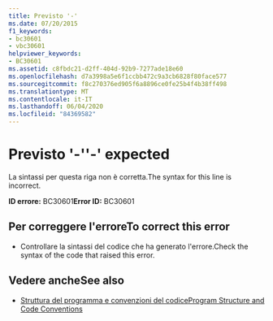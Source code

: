 ```yaml
---
title: Previsto '-'
ms.date: 07/20/2015
f1_keywords:
- bc30601
- vbc30601
helpviewer_keywords:
- BC30601
ms.assetid: c8fbdc21-d2ff-404d-92b9-7277ade18e60
ms.openlocfilehash: d7a3998a5e6f1ccbb472c9a3cb6828f80face577
ms.sourcegitcommit: f8c270376ed905f6a8896ce0fe25b4f4b38ff498
ms.translationtype: MT
ms.contentlocale: it-IT
ms.lasthandoff: 06/04/2020
ms.locfileid: "84369582"
---
```

# <a name="--expected"></a><span data-ttu-id="e3232-102">Previsto '-'</span><span class="sxs-lookup"><span data-stu-id="e3232-102">'-' expected</span></span>
<span data-ttu-id="e3232-103">La sintassi per questa riga non è corretta.</span><span class="sxs-lookup"><span data-stu-id="e3232-103">The syntax for this line is incorrect.</span></span>  
  
 <span data-ttu-id="e3232-104">**ID errore:** BC30601</span><span class="sxs-lookup"><span data-stu-id="e3232-104">**Error ID:** BC30601</span></span>  
  
## <a name="to-correct-this-error"></a><span data-ttu-id="e3232-105">Per correggere l'errore</span><span class="sxs-lookup"><span data-stu-id="e3232-105">To correct this error</span></span>  
  
- <span data-ttu-id="e3232-106">Controllare la sintassi del codice che ha generato l'errore.</span><span class="sxs-lookup"><span data-stu-id="e3232-106">Check the syntax of the code that raised this error.</span></span>  
  
## <a name="see-also"></a><span data-ttu-id="e3232-107">Vedere anche</span><span class="sxs-lookup"><span data-stu-id="e3232-107">See also</span></span>

- [<span data-ttu-id="e3232-108">Struttura del programma e convenzioni del codice</span><span class="sxs-lookup"><span data-stu-id="e3232-108">Program Structure and Code Conventions</span></span>](../programming-guide/program-structure/program-structure-and-code-conventions.md)
